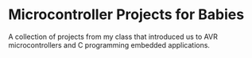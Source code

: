 # Microcontroller Projects for Babies
 A collection of projects from my class that introduced us to AVR microcontrollers and C programming embedded applications.
